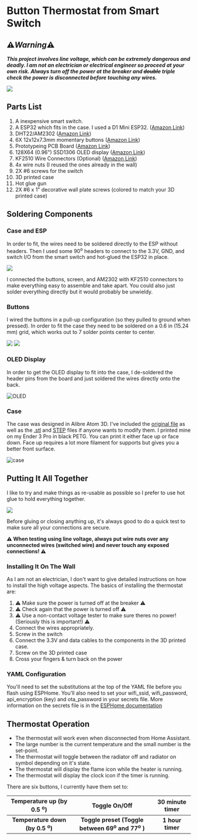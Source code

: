 # Button Thermostat from Smart Switch

## :warning:***Warning***:warning: 
***This project involves line voltage, which can be extremely dangerous and deadly.  I am not an electrician or electrical engineer so proceed at your own risk.  Always turn off the power at the breaker and ~~double~~ triple check the power is disconnected before touching any wires.***

![](/six-buttons/images/finished-thermostat-buttons.jpg)

## Parts List ##
1. A inexpensive smart switch.
1. A ESP32 which fits in the case.  I used a D1 Mini ESP32. ([Amazon Link](https://www.amazon.com/s?k=ESP32+D1+mini))
1. DHT22/AM2302 ([Amazon Link](https://www.amazon.com/gp/product/B01JGNL2LM))
1. 6X 12x12x7.3mm momentary buttons ([Amazon Link](https://www.amazon.com/gp/product/B07CG7VTGD/))
1. Prototypeing PCB Board ([Amazon Link](https://www.amazon.com/s?k=prototype+PCB+board))
1. 128X64 (0.96") SSD1306 OLED display ([Amazon Link](https://www.amazon.com/PEMENOL-Display-0-96inch-Raspberry-Microcontroller/dp/B07F3KY8NF))
1. KF2510 Wire Connectors (Optional) ([Amazon Link](https://www.amazon.com/s?k=KF2510))
1. 4x wire nuts (I reused the ones already in the wall)
1. 2X #6 screws for the switch
1. 3D printed case
1. Hot glue gun
1. 2X #6 x 1" decorative wall plate screws (colored to match your 3D printed case)

## Soldering Components ##

### Case and ESP ###

In order to fit, the wires need to be soldered directly to the ESP without headers.  Then I used some 90<sup>o</sup> headers to connect to the 3.3V, GND, and switch I/O from the smart switch and hot-glued the ESP32 in place.

![](/six-buttons/images/replaced-esp.jpg) 

I connected the buttons, screen, and AM2302 with KF2510 connectors to make everything easy to assemble and take apart.  You could also just solder everything directly but it would probably be unwieldy.

### Buttons ###

I wired the buttons in a pull-up configuration (so they pulled to ground when pressed).  In order to fit the case they need to be soldered on a 0.6 in (15.24 mm) grid, which works out to 7 solder points center to center.

![](/six-buttons/images/button-back.jpg)
![](/six-buttons/images/button-front.jpg)


### OLED Display
In order to get the OLED display to fit into the case, I de-soldered the header pins from the board and just soldered the wires directly onto the back.

![OLED](/six-buttons/images/soldered-screen.jpg)

### Case ###
The case was designed in Alibre Atom 3D.  I've included the [original file](/six-buttons/thermostat_cover_buttons.AD_PRT) as well as the [.stl](/six-buttons/thermostat_cover_buttons.stl) and [STEP](/six-buttons/thermostat_cover_buttons.stp) files if anyone wants to modify them.  I printed mine on my Ender 3 Pro in black PETG.  You can print it either face up or face down.  Face up requires a lot more filament for supports but gives you a better front surface.

![case](/six-buttons/images/six-button-cad.jpg)

## Putting It All Together
I like to try and make things as re-usable as possible so I prefer to use hot glue to hold everything together.  

![](/six-buttons/images/backside.jpg)

Before gluing or closing anything up, it's always good to do a quick test to make sure all your connections are secure.

**:warning: When testing using line voltage, always put wire nuts over any unconnected wires (switched wire) and never touch any exposed connections! :warning:**

### Installing It On The Wall
As I am not an electrician, I don't want to give detailed instructions on how to install the high voltage aspects.  The basics of installing the thermostat are:
1. :warning: Make sure the power is turned off at the breaker :warning:
1. :warning: Check again that the power is turned off :warning:
1. :warning: Use a non-contact voltage tester to make sure theres no power! (Seriously this is important!) :warning:
1. Connect the wires appropriately.
1. Screw in the switch
1. Connect the 3.3V and data cables to the components in the 3D printed case.
1. Screw on the 3D printed case
1. Cross your fingers & turn back on the power

### YAML Configuration

You'll need to set the substitutions at the top of the YAML file before you flash using ESPHome.  You'll also need to set your wifi_ssid, wifi_password, api_encryption (key) and ota_password in your secrets file.  More information on the secrets file is in the [ESPHome documentation](https://esphome.io/guides/faq.html)

## Thermostat Operation
- The thermostat will work even when disconnected from Home Assistant.  
- The large number is the current temperature and the small number is the set-point.
- The thermostat will toggle between the radiator off and radiator on symbol depending on it's state.
- The thermostat will display the flame icon while the heater is running.
- The thermostat will display the clock icon if the timer is running.

There are six buttons, I currently have them set to:

Temperature up (by 0.5 <sup>o</sup>)|Toggle On/Off|30 minute timer
:--:|:--:|:--:
**Temperature down (by 0.5 <sup>o</sup>)** | **Toggle preset (Toggle between 69<sup>o</sup> and 77<sup>o</sup> )** | **1 hour timer**

